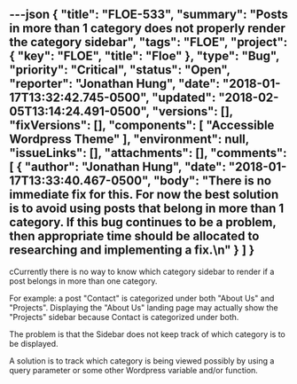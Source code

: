---json
{
  "title": "FLOE-533",
  "summary": "Posts in more than 1 category does not properly render the category sidebar",
  "tags": "FLOE",
  "project": {
    "key": "FLOE",
    "title": "Floe"
  },
  "type": "Bug",
  "priority": "Critical",
  "status": "Open",
  "reporter": "Jonathan Hung",
  "date": "2018-01-17T13:32:42.745-0500",
  "updated": "2018-02-05T13:14:24.491-0500",
  "versions": [],
  "fixVersions": [],
  "components": [
    "Accessible Wordpress Theme"
  ],
  "environment": null,
  "issueLinks": [],
  "attachments": [],
  "comments": [
    {
      "author": "Jonathan Hung",
      "date": "2018-01-17T13:33:40.467-0500",
      "body": "There is no immediate fix for this. For now the best solution is to avoid using posts that belong in more than 1 category. If this bug continues to be a problem, then appropriate time should be allocated to researching and implementing a fix.\n"
    }
  ]
}
---
cCurrently there is no way to know which category sidebar to render if a post belongs in more than one category.

For example: a post "Contact" is categorized under both "About Us" and "Projects". Displaying the "About Us" landing page may actually show the "Projects" sidebar because Contact is categorized under both.

The problem is that the Sidebar does not keep track of which category is to be displayed.

A solution is to track which category is being viewed possibly by using a query parameter or some other Wordpress variable and/or function.

        